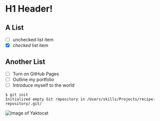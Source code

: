 # H1 Header!

## A List
- [ ] unchecked list item
- [x] *checked* list item  

## Another List 
- [ ] Turn on GitHub Pages
- [ ] Outline my portfolio
- [ ] Introduce myself to the world

```
$ git init
Initialized empty Git repository in /Users/skills/Projects/recipe-repository/.git/
```
![Image of Yaktocat](https://octodex.github.com/images/yaktocat.png)

